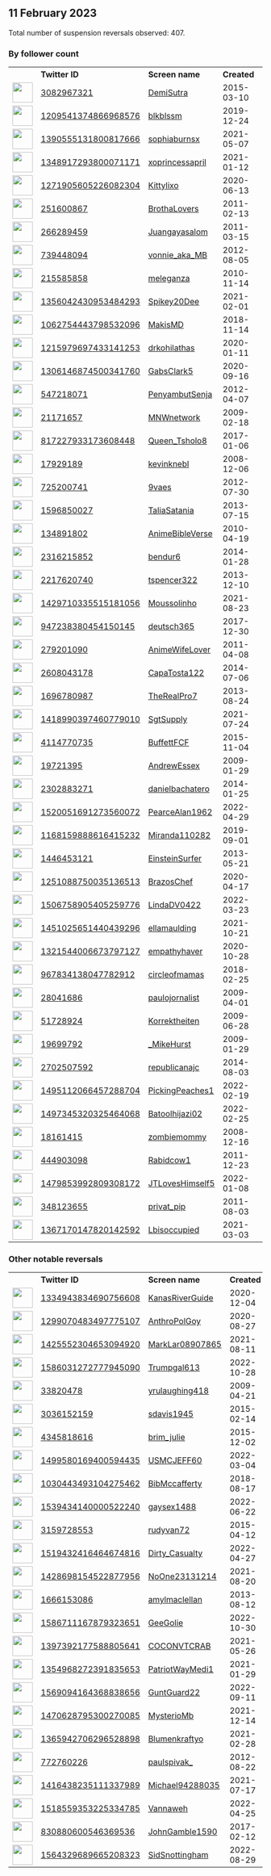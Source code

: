 
## 11 February 2023
Total number of suspension reversals observed: 407.

### By follower count
<table><tr><th></th><th align="left">Twitter ID</th><th align="left">Screen name</th>
<th align="left">Created</th><th align="left">Status</th><th align="left">Suspended</th><th align="left">Followers</th>
<tr><td><a href="https://pbs.twimg.com/profile_images/1609771585401131009/jNEpHhuF_normal.jpg"><img src="https://pbs.twimg.com/profile_images/1609771585401131009/jNEpHhuF_normal.jpg" width="40px" height="40px" align="center"/></a></td><td><a href="https://twitter.com/intent/user?user_id=3082967321">3082967321</a></td><td><a href="https://twitter.com/DemiSutra">DemiSutra</a></td><td>2015-03-10</td><td align="center"></td><td>2023-02-06</td><td>592096</td></tr>
<tr><td><a href="https://pbs.twimg.com/profile_images/1633286311787532288/BsADA0Bp_normal.jpg"><img src="https://pbs.twimg.com/profile_images/1633286311787532288/BsADA0Bp_normal.jpg" width="40px" height="40px" align="center"/></a></td><td><a href="https://twitter.com/intent/user?user_id=1209541374866968576">1209541374866968576</a></td><td><a href="https://twitter.com/blkblssm">blkblssm</a></td><td>2019-12-24</td><td align="center"></td><td>2023-02-05</td><td>517238</td></tr>
<tr><td><a href="https://pbs.twimg.com/profile_images/1621652692400754688/n4c3qVYE_normal.jpg"><img src="https://pbs.twimg.com/profile_images/1621652692400754688/n4c3qVYE_normal.jpg" width="40px" height="40px" align="center"/></a></td><td><a href="https://twitter.com/intent/user?user_id=1390555131800817666">1390555131800817666</a></td><td><a href="https://twitter.com/sophiaburnsx">sophiaburnsx</a></td><td>2021-05-07</td><td align="center"></td><td>2023-02-06</td><td>136225</td></tr>
<tr><td><a href="https://pbs.twimg.com/profile_images/1408358324106530823/DmXrkxcn_normal.jpg"><img src="https://pbs.twimg.com/profile_images/1408358324106530823/DmXrkxcn_normal.jpg" width="40px" height="40px" align="center"/></a></td><td><a href="https://twitter.com/intent/user?user_id=1348917293800071171">1348917293800071171</a></td><td><a href="https://twitter.com/xoprincessapril">xoprincessapril</a></td><td>2021-01-12</td><td align="center"></td><td>2023-02-07</td><td>119626</td></tr>
<tr><td><a href="https://pbs.twimg.com/profile_images/1556716116793184256/oiymvKRY_normal.jpg"><img src="https://pbs.twimg.com/profile_images/1556716116793184256/oiymvKRY_normal.jpg" width="40px" height="40px" align="center"/></a></td><td><a href="https://twitter.com/intent/user?user_id=1271905605226082304">1271905605226082304</a></td><td><a href="https://twitter.com/Kittylixo">Kittylixo</a></td><td>2020-06-13</td><td align="center"></td><td>2023-02-05</td><td>114088</td></tr>
<tr><td><a href="https://pbs.twimg.com/profile_images/832773824294760448/tdQElEpQ_normal.jpg"><img src="https://pbs.twimg.com/profile_images/832773824294760448/tdQElEpQ_normal.jpg" width="40px" height="40px" align="center"/></a></td><td><a href="https://twitter.com/intent/user?user_id=251600867">251600867</a></td><td><a href="https://twitter.com/BrothaLovers">BrothaLovers</a></td><td>2011-02-13</td><td align="center"></td><td>2023-02-06</td><td>99522</td></tr>
<tr><td><a href="https://pbs.twimg.com/profile_images/674640701548793856/kgGmuGFs_normal.jpg"><img src="https://pbs.twimg.com/profile_images/674640701548793856/kgGmuGFs_normal.jpg" width="40px" height="40px" align="center"/></a></td><td><a href="https://twitter.com/intent/user?user_id=266289459">266289459</a></td><td><a href="https://twitter.com/Juangayasalom">Juangayasalom</a></td><td>2011-03-15</td><td align="center"></td><td>2022-10-18</td><td>85094</td></tr>
<tr><td><a href="https://pbs.twimg.com/profile_images/1624387585735897092/x_skyrnw_normal.jpg"><img src="https://pbs.twimg.com/profile_images/1624387585735897092/x_skyrnw_normal.jpg" width="40px" height="40px" align="center"/></a></td><td><a href="https://twitter.com/intent/user?user_id=739448094">739448094</a></td><td><a href="https://twitter.com/vonnie_aka_MB">vonnie_aka_MB</a></td><td>2012-08-05</td><td align="center"></td><td>2023-02-04</td><td>46651</td></tr>
<tr><td><a href="https://pbs.twimg.com/profile_images/1556576401318354945/8vTfz2s5_normal.png"><img src="https://pbs.twimg.com/profile_images/1556576401318354945/8vTfz2s5_normal.png" width="40px" height="40px" align="center"/></a></td><td><a href="https://twitter.com/intent/user?user_id=215585858">215585858</a></td><td><a href="https://twitter.com/meleganza">meleganza</a></td><td>2010-11-14</td><td align="center"></td><td>2023-02-08</td><td>35816</td></tr>
<tr><td><a href="https://pbs.twimg.com/profile_images/1602163683546873857/42PjO1Zy_normal.jpg"><img src="https://pbs.twimg.com/profile_images/1602163683546873857/42PjO1Zy_normal.jpg" width="40px" height="40px" align="center"/></a></td><td><a href="https://twitter.com/intent/user?user_id=1356042430953484293">1356042430953484293</a></td><td><a href="https://twitter.com/Spikey20Dee">Spikey20Dee</a></td><td>2021-02-01</td><td align="center"></td><td>2023-02-05</td><td>29405</td></tr>
<tr><td><a href="https://pbs.twimg.com/profile_images/1624474592571191296/8XuIKyH0_normal.jpg"><img src="https://pbs.twimg.com/profile_images/1624474592571191296/8XuIKyH0_normal.jpg" width="40px" height="40px" align="center"/></a></td><td><a href="https://twitter.com/intent/user?user_id=1062754443798532096">1062754443798532096</a></td><td><a href="https://twitter.com/MakisMD">MakisMD</a></td><td>2018-11-14</td><td align="center"></td><td>2022-03-08</td><td>29249</td></tr>
<tr><td><a href="https://pbs.twimg.com/profile_images/1624120440007294994/vW_Rj_Nn_normal.jpg"><img src="https://pbs.twimg.com/profile_images/1624120440007294994/vW_Rj_Nn_normal.jpg" width="40px" height="40px" align="center"/></a></td><td><a href="https://twitter.com/intent/user?user_id=1215979697433141253">1215979697433141253</a></td><td><a href="https://twitter.com/drkohilathas">drkohilathas</a></td><td>2020-01-11</td><td align="center"></td><td>2022-08-17</td><td>22875</td></tr>
<tr><td><a href="https://pbs.twimg.com/profile_images/1627215745837854720/0PqwV7wE_normal.jpg"><img src="https://pbs.twimg.com/profile_images/1627215745837854720/0PqwV7wE_normal.jpg" width="40px" height="40px" align="center"/></a></td><td><a href="https://twitter.com/intent/user?user_id=1306146874500341760">1306146874500341760</a></td><td><a href="https://twitter.com/GabsClark5">GabsClark5</a></td><td>2020-09-16</td><td align="center"></td><td>2022-10-14</td><td>20922</td></tr>
<tr><td><a href="https://pbs.twimg.com/profile_images/1629547044179431425/YGygwCDl_normal.jpg"><img src="https://pbs.twimg.com/profile_images/1629547044179431425/YGygwCDl_normal.jpg" width="40px" height="40px" align="center"/></a></td><td><a href="https://twitter.com/intent/user?user_id=547218071">547218071</a></td><td><a href="https://twitter.com/PenyambutSenja">PenyambutSenja</a></td><td>2012-04-07</td><td align="center"></td><td>2022-11-15</td><td>17452</td></tr>
<tr><td><a href="https://pbs.twimg.com/profile_images/1628824165678477315/K0DhLcse_normal.png"><img src="https://pbs.twimg.com/profile_images/1628824165678477315/K0DhLcse_normal.png" width="40px" height="40px" align="center"/></a></td><td><a href="https://twitter.com/intent/user?user_id=21171657">21171657</a></td><td><a href="https://twitter.com/MNWnetwork">MNWnetwork</a></td><td>2009-02-18</td><td align="center"></td><td>2022-08-25</td><td>17082</td></tr>
<tr><td><a href="https://pbs.twimg.com/profile_images/1615339676348432386/jLWLtNi5_normal.jpg"><img src="https://pbs.twimg.com/profile_images/1615339676348432386/jLWLtNi5_normal.jpg" width="40px" height="40px" align="center"/></a></td><td><a href="https://twitter.com/intent/user?user_id=817227933173608448">817227933173608448</a></td><td><a href="https://twitter.com/Queen_Tsholo8">Queen_Tsholo8</a></td><td>2017-01-06</td><td align="center"></td><td>2023-02-06</td><td>17050</td></tr>
<tr><td><a href="https://pbs.twimg.com/profile_images/1145364481456955399/uztxMtaT_normal.png"><img src="https://pbs.twimg.com/profile_images/1145364481456955399/uztxMtaT_normal.png" width="40px" height="40px" align="center"/></a></td><td><a href="https://twitter.com/intent/user?user_id=17929189">17929189</a></td><td><a href="https://twitter.com/kevinknebl">kevinknebl</a></td><td>2008-12-06</td><td align="center"></td><td>2022-10-08</td><td>14950</td></tr>
<tr><td><a href="https://pbs.twimg.com/profile_images/1634266829668470786/gLBzElY__normal.jpg"><img src="https://pbs.twimg.com/profile_images/1634266829668470786/gLBzElY__normal.jpg" width="40px" height="40px" align="center"/></a></td><td><a href="https://twitter.com/intent/user?user_id=725200741">725200741</a></td><td><a href="https://twitter.com/9vaes">9vaes</a></td><td>2012-07-30</td><td align="center"></td><td>2022-08-26</td><td>14214</td></tr>
<tr><td><a href="https://pbs.twimg.com/profile_images/1327382884160770050/-ota4dNE_normal.jpg"><img src="https://pbs.twimg.com/profile_images/1327382884160770050/-ota4dNE_normal.jpg" width="40px" height="40px" align="center"/></a></td><td><a href="https://twitter.com/intent/user?user_id=1596850027">1596850027</a></td><td><a href="https://twitter.com/TaliaSatania">TaliaSatania</a></td><td>2013-07-15</td><td align="center"></td><td></td><td>13927</td></tr>
<tr><td><a href="https://pbs.twimg.com/profile_images/1437113650309996551/Hi-bbw_J_normal.jpg"><img src="https://pbs.twimg.com/profile_images/1437113650309996551/Hi-bbw_J_normal.jpg" width="40px" height="40px" align="center"/></a></td><td><a href="https://twitter.com/intent/user?user_id=134891802">134891802</a></td><td><a href="https://twitter.com/AnimeBibleVerse">AnimeBibleVerse</a></td><td>2010-04-19</td><td align="center"></td><td>2022-08-14</td><td>13879</td></tr>
<tr><td><a href="https://pbs.twimg.com/profile_images/1498748299104473089/EkNlQrur_normal.jpg"><img src="https://pbs.twimg.com/profile_images/1498748299104473089/EkNlQrur_normal.jpg" width="40px" height="40px" align="center"/></a></td><td><a href="https://twitter.com/intent/user?user_id=2316215852">2316215852</a></td><td><a href="https://twitter.com/bendur6">bendur6</a></td><td>2014-01-28</td><td align="center"></td><td>2022-06-20</td><td>12808</td></tr>
<tr><td><a href="https://pbs.twimg.com/profile_images/1630668878249615361/5CUkaFSr_normal.jpg"><img src="https://pbs.twimg.com/profile_images/1630668878249615361/5CUkaFSr_normal.jpg" width="40px" height="40px" align="center"/></a></td><td><a href="https://twitter.com/intent/user?user_id=2217620740">2217620740</a></td><td><a href="https://twitter.com/tspencer322">tspencer322</a></td><td>2013-12-10</td><td align="center"></td><td>2023-02-07</td><td>12519</td></tr>
<tr><td><a href="https://pbs.twimg.com/profile_images/1623041542003822632/bdDfvRWE_normal.jpg"><img src="https://pbs.twimg.com/profile_images/1623041542003822632/bdDfvRWE_normal.jpg" width="40px" height="40px" align="center"/></a></td><td><a href="https://twitter.com/intent/user?user_id=1429710335515181056">1429710335515181056</a></td><td><a href="https://twitter.com/Moussolinho">Moussolinho</a></td><td>2021-08-23</td><td align="center"></td><td>2022-12-13</td><td>12513</td></tr>
<tr><td><a href="https://pbs.twimg.com/profile_images/1083412086108114944/H1rGECg2_normal.jpg"><img src="https://pbs.twimg.com/profile_images/1083412086108114944/H1rGECg2_normal.jpg" width="40px" height="40px" align="center"/></a></td><td><a href="https://twitter.com/intent/user?user_id=947238380454150145">947238380454150145</a></td><td><a href="https://twitter.com/deutsch365">deutsch365</a></td><td>2017-12-30</td><td align="center"></td><td></td><td>12312</td></tr>
<tr><td><a href="https://pbs.twimg.com/profile_images/1624152397588361217/lSQ2Qtje_normal.jpg"><img src="https://pbs.twimg.com/profile_images/1624152397588361217/lSQ2Qtje_normal.jpg" width="40px" height="40px" align="center"/></a></td><td><a href="https://twitter.com/intent/user?user_id=279201090">279201090</a></td><td><a href="https://twitter.com/AnimeWifeLover">AnimeWifeLover</a></td><td>2011-04-08</td><td align="center"></td><td></td><td>11049</td></tr>
<tr><td><a href="https://pbs.twimg.com/profile_images/485856940359032833/M9Vs4X-a_normal.jpeg"><img src="https://pbs.twimg.com/profile_images/485856940359032833/M9Vs4X-a_normal.jpeg" width="40px" height="40px" align="center"/></a></td><td><a href="https://twitter.com/intent/user?user_id=2608043178">2608043178</a></td><td><a href="https://twitter.com/CapaTosta122">CapaTosta122</a></td><td>2014-07-06</td><td align="center"></td><td>2022-07-18</td><td>9109</td></tr>
<tr><td><a href="https://pbs.twimg.com/profile_images/1535167636388167680/xahk6KML_normal.jpg"><img src="https://pbs.twimg.com/profile_images/1535167636388167680/xahk6KML_normal.jpg" width="40px" height="40px" align="center"/></a></td><td><a href="https://twitter.com/intent/user?user_id=1696780987">1696780987</a></td><td><a href="https://twitter.com/TheRealPro7">TheRealPro7</a></td><td>2013-08-24</td><td align="center"></td><td>2022-08-05</td><td>8787</td></tr>
<tr><td><a href="https://pbs.twimg.com/profile_images/1511512764828684289/GjWhYIt-_normal.jpg"><img src="https://pbs.twimg.com/profile_images/1511512764828684289/GjWhYIt-_normal.jpg" width="40px" height="40px" align="center"/></a></td><td><a href="https://twitter.com/intent/user?user_id=1418990397460779010">1418990397460779010</a></td><td><a href="https://twitter.com/SgtSupply">SgtSupply</a></td><td>2021-07-24</td><td align="center"></td><td>2022-08-24</td><td>7203</td></tr>
<tr><td><a href="https://pbs.twimg.com/profile_images/1624677793547145216/vTMhFGhH_normal.jpg"><img src="https://pbs.twimg.com/profile_images/1624677793547145216/vTMhFGhH_normal.jpg" width="40px" height="40px" align="center"/></a></td><td><a href="https://twitter.com/intent/user?user_id=4114770735">4114770735</a></td><td><a href="https://twitter.com/BuffettFCF">BuffettFCF</a></td><td>2015-11-04</td><td align="center"></td><td></td><td>7112</td></tr>
<tr><td><a href="https://pbs.twimg.com/profile_images/1313552468102479873/JTjQ5x_l_normal.jpg"><img src="https://pbs.twimg.com/profile_images/1313552468102479873/JTjQ5x_l_normal.jpg" width="40px" height="40px" align="center"/></a></td><td><a href="https://twitter.com/intent/user?user_id=19721395">19721395</a></td><td><a href="https://twitter.com/AndrewEssex">AndrewEssex</a></td><td>2009-01-29</td><td align="center">✔️</td><td>2023-01-01</td><td>6925</td></tr>
<tr><td><a href="https://pbs.twimg.com/profile_images/1399403253520121865/HDf2jzt6_normal.jpg"><img src="https://pbs.twimg.com/profile_images/1399403253520121865/HDf2jzt6_normal.jpg" width="40px" height="40px" align="center"/></a></td><td><a href="https://twitter.com/intent/user?user_id=2302883271">2302883271</a></td><td><a href="https://twitter.com/danielbachatero">danielbachatero</a></td><td>2014-01-25</td><td align="center"></td><td>2023-02-07</td><td>6739</td></tr>
<tr><td><a href="https://pbs.twimg.com/profile_images/1520057104429686784/i0ccGMjO_normal.jpg"><img src="https://pbs.twimg.com/profile_images/1520057104429686784/i0ccGMjO_normal.jpg" width="40px" height="40px" align="center"/></a></td><td><a href="https://twitter.com/intent/user?user_id=1520051691273560072">1520051691273560072</a></td><td><a href="https://twitter.com/PearceAlan1962">PearceAlan1962</a></td><td>2022-04-29</td><td align="center"></td><td>2022-07-21</td><td>6687</td></tr>
<tr><td><a href="https://pbs.twimg.com/profile_images/1625618779475419149/hGWawb6c_normal.jpg"><img src="https://pbs.twimg.com/profile_images/1625618779475419149/hGWawb6c_normal.jpg" width="40px" height="40px" align="center"/></a></td><td><a href="https://twitter.com/intent/user?user_id=1168159888616415232">1168159888616415232</a></td><td><a href="https://twitter.com/Miranda110282">Miranda110282</a></td><td>2019-09-01</td><td align="center"></td><td>2022-09-03</td><td>6617</td></tr>
<tr><td><a href="https://pbs.twimg.com/profile_images/1252762472102141955/8TbwOJT4_normal.jpg"><img src="https://pbs.twimg.com/profile_images/1252762472102141955/8TbwOJT4_normal.jpg" width="40px" height="40px" align="center"/></a></td><td><a href="https://twitter.com/intent/user?user_id=1446453121">1446453121</a></td><td><a href="https://twitter.com/EinsteinSurfer">EinsteinSurfer</a></td><td>2013-05-21</td><td align="center"></td><td></td><td>6070</td></tr>
<tr><td><a href="https://pbs.twimg.com/profile_images/1635434034590535681/3iaB_R5s_normal.jpg"><img src="https://pbs.twimg.com/profile_images/1635434034590535681/3iaB_R5s_normal.jpg" width="40px" height="40px" align="center"/></a></td><td><a href="https://twitter.com/intent/user?user_id=1251088750035136513">1251088750035136513</a></td><td><a href="https://twitter.com/BrazosChef">BrazosChef</a></td><td>2020-04-17</td><td align="center"></td><td>2022-06-26</td><td>5728</td></tr>
<tr><td><a href="https://pbs.twimg.com/profile_images/1631259265091371008/pshvXNPm_normal.jpg"><img src="https://pbs.twimg.com/profile_images/1631259265091371008/pshvXNPm_normal.jpg" width="40px" height="40px" align="center"/></a></td><td><a href="https://twitter.com/intent/user?user_id=1506758905405259776">1506758905405259776</a></td><td><a href="https://twitter.com/LindaDV0422">LindaDV0422</a></td><td>2022-03-23</td><td align="center"></td><td>2022-07-28</td><td>5514</td></tr>
<tr><td><a href="https://pbs.twimg.com/profile_images/1624156344067448849/-MzL9CWp_normal.jpg"><img src="https://pbs.twimg.com/profile_images/1624156344067448849/-MzL9CWp_normal.jpg" width="40px" height="40px" align="center"/></a></td><td><a href="https://twitter.com/intent/user?user_id=1451025651440439296">1451025651440439296</a></td><td><a href="https://twitter.com/ellamaulding">ellamaulding</a></td><td>2021-10-21</td><td align="center"></td><td>2022-12-10</td><td>5502</td></tr>
<tr><td><a href="https://pbs.twimg.com/profile_images/1401186265660329985/6XFTBiYx_normal.jpg"><img src="https://pbs.twimg.com/profile_images/1401186265660329985/6XFTBiYx_normal.jpg" width="40px" height="40px" align="center"/></a></td><td><a href="https://twitter.com/intent/user?user_id=1321544006673797127">1321544006673797127</a></td><td><a href="https://twitter.com/empathyhaver">empathyhaver</a></td><td>2020-10-28</td><td align="center"></td><td>2022-04-12</td><td>5407</td></tr>
<tr><td><a href="https://pbs.twimg.com/profile_images/967835352428785665/eAgGGJCk_normal.jpg"><img src="https://pbs.twimg.com/profile_images/967835352428785665/eAgGGJCk_normal.jpg" width="40px" height="40px" align="center"/></a></td><td><a href="https://twitter.com/intent/user?user_id=967834138047782912">967834138047782912</a></td><td><a href="https://twitter.com/circleofmamas">circleofmamas</a></td><td>2018-02-25</td><td align="center"></td><td>2022-07-30</td><td>5378</td></tr>
<tr><td><a href="https://pbs.twimg.com/profile_images/1295380816424468482/TvAujC_c_normal.jpg"><img src="https://pbs.twimg.com/profile_images/1295380816424468482/TvAujC_c_normal.jpg" width="40px" height="40px" align="center"/></a></td><td><a href="https://twitter.com/intent/user?user_id=28041686">28041686</a></td><td><a href="https://twitter.com/paulojornalist">paulojornalist</a></td><td>2009-04-01</td><td align="center"></td><td></td><td>5248</td></tr>
<tr><td><a href="https://pbs.twimg.com/profile_images/1009254242/Manfred_normal.jpeg"><img src="https://pbs.twimg.com/profile_images/1009254242/Manfred_normal.jpeg" width="40px" height="40px" align="center"/></a></td><td><a href="https://twitter.com/intent/user?user_id=51728924">51728924</a></td><td><a href="https://twitter.com/Korrektheiten">Korrektheiten</a></td><td>2009-06-28</td><td align="center"></td><td>2022-05-11</td><td>5247</td></tr>
<tr><td><a href="https://pbs.twimg.com/profile_images/1561583454684413953/vl8-NQ8g_normal.jpg"><img src="https://pbs.twimg.com/profile_images/1561583454684413953/vl8-NQ8g_normal.jpg" width="40px" height="40px" align="center"/></a></td><td><a href="https://twitter.com/intent/user?user_id=19699792">19699792</a></td><td><a href="https://twitter.com/_MikeHurst">_MikeHurst</a></td><td>2009-01-29</td><td align="center"></td><td>2023-01-13</td><td>5126</td></tr>
<tr><td><a href="https://pbs.twimg.com/profile_images/1432536040888279043/RLN2mML8_normal.jpg"><img src="https://pbs.twimg.com/profile_images/1432536040888279043/RLN2mML8_normal.jpg" width="40px" height="40px" align="center"/></a></td><td><a href="https://twitter.com/intent/user?user_id=2702507592">2702507592</a></td><td><a href="https://twitter.com/republicanajc">republicanajc</a></td><td>2014-08-03</td><td align="center"></td><td>2022-07-19</td><td>4934</td></tr>
<tr><td><a href="https://pbs.twimg.com/profile_images/1625016435503144964/CXp6yxVz_normal.jpg"><img src="https://pbs.twimg.com/profile_images/1625016435503144964/CXp6yxVz_normal.jpg" width="40px" height="40px" align="center"/></a></td><td><a href="https://twitter.com/intent/user?user_id=1495112066457288704">1495112066457288704</a></td><td><a href="https://twitter.com/PickingPeaches1">PickingPeaches1</a></td><td>2022-02-19</td><td align="center"></td><td>2022-08-24</td><td>4778</td></tr>
<tr><td><a href="https://pbs.twimg.com/profile_images/1635741728509493269/qElFAozq_normal.jpg"><img src="https://pbs.twimg.com/profile_images/1635741728509493269/qElFAozq_normal.jpg" width="40px" height="40px" align="center"/></a></td><td><a href="https://twitter.com/intent/user?user_id=1497345320325464068">1497345320325464068</a></td><td><a href="https://twitter.com/Batoolhijazi02">Batoolhijazi02</a></td><td>2022-02-25</td><td align="center"></td><td>2023-01-20</td><td>4369</td></tr>
<tr><td><a href="https://pbs.twimg.com/profile_images/1095184690040967168/bXSHTClr_normal.jpg"><img src="https://pbs.twimg.com/profile_images/1095184690040967168/bXSHTClr_normal.jpg" width="40px" height="40px" align="center"/></a></td><td><a href="https://twitter.com/intent/user?user_id=18161415">18161415</a></td><td><a href="https://twitter.com/zombiemommy">zombiemommy</a></td><td>2008-12-16</td><td align="center"></td><td>2022-03-16</td><td>4359</td></tr>
<tr><td><a href="https://pbs.twimg.com/profile_images/1257270974938038272/740zf4SB_normal.jpg"><img src="https://pbs.twimg.com/profile_images/1257270974938038272/740zf4SB_normal.jpg" width="40px" height="40px" align="center"/></a></td><td><a href="https://twitter.com/intent/user?user_id=444903098">444903098</a></td><td><a href="https://twitter.com/Rabidcow1">Rabidcow1</a></td><td>2011-12-23</td><td align="center"></td><td></td><td>4350</td></tr>
<tr><td><a href="https://pbs.twimg.com/profile_images/1632490135953522689/KLYAQ2iK_normal.jpg"><img src="https://pbs.twimg.com/profile_images/1632490135953522689/KLYAQ2iK_normal.jpg" width="40px" height="40px" align="center"/></a></td><td><a href="https://twitter.com/intent/user?user_id=1479853992809308172">1479853992809308172</a></td><td><a href="https://twitter.com/JTLovesHimself5">JTLovesHimself5</a></td><td>2022-01-08</td><td align="center"></td><td>2023-01-11</td><td>4324</td></tr>
<tr><td><a href="https://pbs.twimg.com/profile_images/1628145965050785798/pfm90Hl3_normal.jpg"><img src="https://pbs.twimg.com/profile_images/1628145965050785798/pfm90Hl3_normal.jpg" width="40px" height="40px" align="center"/></a></td><td><a href="https://twitter.com/intent/user?user_id=348123655">348123655</a></td><td><a href="https://twitter.com/privat_pip">privat_pip</a></td><td>2011-08-03</td><td align="center"></td><td></td><td>4223</td></tr>
<tr><td><a href="https://pbs.twimg.com/profile_images/1621520902956683267/4vgynyuG_normal.jpg"><img src="https://pbs.twimg.com/profile_images/1621520902956683267/4vgynyuG_normal.jpg" width="40px" height="40px" align="center"/></a></td><td><a href="https://twitter.com/intent/user?user_id=1367170147820142592">1367170147820142592</a></td><td><a href="https://twitter.com/Lbisoccupied">Lbisoccupied</a></td><td>2021-03-03</td><td align="center"></td><td>2023-01-01</td><td>4179</td></tr>
</table>

### Other notable reversals
<table><tr><th></th><th align="left">Twitter ID</th><th align="left">Screen name</th>
<th align="left">Created</th><th align="left">Status</th><th align="left">Suspended</th><th align="left">Followers</th>
<tr><td><a href="https://pbs.twimg.com/profile_images/1625194652553949185/nPS9jAxf_normal.jpg"><img src="https://pbs.twimg.com/profile_images/1625194652553949185/nPS9jAxf_normal.jpg" width="40px" height="40px" align="center"/></a></td><td><a href="https://twitter.com/intent/user?user_id=1334943834690756608">1334943834690756608</a></td><td><a href="https://twitter.com/KanasRiverGuide">KanasRiverGuide</a></td><td>2020-12-04</td><td align="center"></td><td>2022-10-20</td><td>3707</td></tr>
<tr><td><a href="https://pbs.twimg.com/profile_images/1331158629529964544/uL_pnRqR_normal.jpg"><img src="https://pbs.twimg.com/profile_images/1331158629529964544/uL_pnRqR_normal.jpg" width="40px" height="40px" align="center"/></a></td><td><a href="https://twitter.com/intent/user?user_id=1299070483497775107">1299070483497775107</a></td><td><a href="https://twitter.com/AnthroPolGoy">AnthroPolGoy</a></td><td>2020-08-27</td><td align="center"></td><td>2022-06-14</td><td>41</td></tr>
<tr><td><a href="https://pbs.twimg.com/profile_images/1468288015663575040/kZ-Sdzwu_normal.jpg"><img src="https://pbs.twimg.com/profile_images/1468288015663575040/kZ-Sdzwu_normal.jpg" width="40px" height="40px" align="center"/></a></td><td><a href="https://twitter.com/intent/user?user_id=1425552304653094920">1425552304653094920</a></td><td><a href="https://twitter.com/MarkLar08907865">MarkLar08907865</a></td><td>2021-08-11</td><td align="center"></td><td>2023-02-10</td><td>795</td></tr>
<tr><td><a href="https://pbs.twimg.com/profile_images/1586032214445359106/ybag2_6Q_normal.jpg"><img src="https://pbs.twimg.com/profile_images/1586032214445359106/ybag2_6Q_normal.jpg" width="40px" height="40px" align="center"/></a></td><td><a href="https://twitter.com/intent/user?user_id=1586031272777945090">1586031272777945090</a></td><td><a href="https://twitter.com/Trumpgal613">Trumpgal613</a></td><td>2022-10-28</td><td align="center"></td><td>2022-12-14</td><td>2488</td></tr>
<tr><td><a href="https://pbs.twimg.com/profile_images/1587344702453358592/rnmw7Rqr_normal.jpg"><img src="https://pbs.twimg.com/profile_images/1587344702453358592/rnmw7Rqr_normal.jpg" width="40px" height="40px" align="center"/></a></td><td><a href="https://twitter.com/intent/user?user_id=33820478">33820478</a></td><td><a href="https://twitter.com/yrulaughing418">yrulaughing418</a></td><td>2009-04-21</td><td align="center"></td><td>2023-02-03</td><td>1669</td></tr>
<tr><td><a href="https://pbs.twimg.com/profile_images/1633682679207018496/cwBtRbmy_normal.jpg"><img src="https://pbs.twimg.com/profile_images/1633682679207018496/cwBtRbmy_normal.jpg" width="40px" height="40px" align="center"/></a></td><td><a href="https://twitter.com/intent/user?user_id=3036152159">3036152159</a></td><td><a href="https://twitter.com/sdavis1945">sdavis1945</a></td><td>2015-02-14</td><td align="center"></td><td>2023-01-01</td><td>454</td></tr>
<tr><td><a href="https://pbs.twimg.com/profile_images/1620408026661363712/H1WjN67d_normal.jpg"><img src="https://pbs.twimg.com/profile_images/1620408026661363712/H1WjN67d_normal.jpg" width="40px" height="40px" align="center"/></a></td><td><a href="https://twitter.com/intent/user?user_id=4345818616">4345818616</a></td><td><a href="https://twitter.com/brim_julie">brim_julie</a></td><td>2015-12-02</td><td align="center"></td><td>2023-02-03</td><td>1037</td></tr>
<tr><td><a href="https://pbs.twimg.com/profile_images/1598151125886275585/wdzWpUPZ_normal.jpg"><img src="https://pbs.twimg.com/profile_images/1598151125886275585/wdzWpUPZ_normal.jpg" width="40px" height="40px" align="center"/></a></td><td><a href="https://twitter.com/intent/user?user_id=1499580169400594435">1499580169400594435</a></td><td><a href="https://twitter.com/USMCJEFF60">USMCJEFF60</a></td><td>2022-03-04</td><td align="center"></td><td>2022-12-09</td><td>2275</td></tr>
<tr><td><a href="https://pbs.twimg.com/profile_images/1030444169620271104/NIpo30nb_normal.jpg"><img src="https://pbs.twimg.com/profile_images/1030444169620271104/NIpo30nb_normal.jpg" width="40px" height="40px" align="center"/></a></td><td><a href="https://twitter.com/intent/user?user_id=1030443493104275462">1030443493104275462</a></td><td><a href="https://twitter.com/BibMccafferty">BibMccafferty</a></td><td>2018-08-17</td><td align="center"></td><td>2022-09-08</td><td>336</td></tr>
<tr><td><a href="https://pbs.twimg.com/profile_images/1561519077545353216/uBlT1-WE_normal.jpg"><img src="https://pbs.twimg.com/profile_images/1561519077545353216/uBlT1-WE_normal.jpg" width="40px" height="40px" align="center"/></a></td><td><a href="https://twitter.com/intent/user?user_id=1539434140000522240">1539434140000522240</a></td><td><a href="https://twitter.com/gaysex1488">gaysex1488</a></td><td>2022-06-22</td><td align="center"></td><td>2023-02-06</td><td>291</td></tr>
<tr><td><a href="https://pbs.twimg.com/profile_images/1574059515955355651/H94YbceF_normal.jpg"><img src="https://pbs.twimg.com/profile_images/1574059515955355651/H94YbceF_normal.jpg" width="40px" height="40px" align="center"/></a></td><td><a href="https://twitter.com/intent/user?user_id=3159728553">3159728553</a></td><td><a href="https://twitter.com/rudyvan72">rudyvan72</a></td><td>2015-04-12</td><td align="center"></td><td>2022-12-05</td><td>338</td></tr>
<tr><td><a href="https://pbs.twimg.com/profile_images/1557529399112638468/Q6BLe-E8_normal.jpg"><img src="https://pbs.twimg.com/profile_images/1557529399112638468/Q6BLe-E8_normal.jpg" width="40px" height="40px" align="center"/></a></td><td><a href="https://twitter.com/intent/user?user_id=1519432416464674816">1519432416464674816</a></td><td><a href="https://twitter.com/Dirty_Casualty">Dirty_Casualty</a></td><td>2022-04-27</td><td align="center"></td><td>2022-09-13</td><td>220</td></tr>
<tr><td><a href="https://pbs.twimg.com/profile_images/1445396561824034822/AcnCMAyi_normal.jpg"><img src="https://pbs.twimg.com/profile_images/1445396561824034822/AcnCMAyi_normal.jpg" width="40px" height="40px" align="center"/></a></td><td><a href="https://twitter.com/intent/user?user_id=1428698154522877956">1428698154522877956</a></td><td><a href="https://twitter.com/NoOne23131214">NoOne23131214</a></td><td>2021-08-20</td><td align="center"></td><td>2022-11-26</td><td>710</td></tr>
<tr><td><a href="https://pbs.twimg.com/profile_images/1524066696801263617/fXTRRJpg_normal.jpg"><img src="https://pbs.twimg.com/profile_images/1524066696801263617/fXTRRJpg_normal.jpg" width="40px" height="40px" align="center"/></a></td><td><a href="https://twitter.com/intent/user?user_id=1666153086">1666153086</a></td><td><a href="https://twitter.com/amylmaclellan">amylmaclellan</a></td><td>2013-08-12</td><td align="center"></td><td>2022-10-28</td><td>1469</td></tr>
<tr><td><a href="https://pbs.twimg.com/profile_images/1586711556439658496/5RzPje3Y_normal.jpg"><img src="https://pbs.twimg.com/profile_images/1586711556439658496/5RzPje3Y_normal.jpg" width="40px" height="40px" align="center"/></a></td><td><a href="https://twitter.com/intent/user?user_id=1586711167879323651">1586711167879323651</a></td><td><a href="https://twitter.com/GeeGolie">GeeGolie</a></td><td>2022-10-30</td><td align="center"></td><td>2023-01-07</td><td>21</td></tr>
<tr><td><a href="https://pbs.twimg.com/profile_images/1573331751249772544/vS6f00vv_normal.jpg"><img src="https://pbs.twimg.com/profile_images/1573331751249772544/vS6f00vv_normal.jpg" width="40px" height="40px" align="center"/></a></td><td><a href="https://twitter.com/intent/user?user_id=1397392177588805641">1397392177588805641</a></td><td><a href="https://twitter.com/COCONVTCRAB">COCONVTCRAB</a></td><td>2021-05-26</td><td align="center"></td><td>2022-09-25</td><td>300</td></tr>
<tr><td><a href="https://pbs.twimg.com/profile_images/1562131290727583745/ScbQ1eiJ_normal.jpg"><img src="https://pbs.twimg.com/profile_images/1562131290727583745/ScbQ1eiJ_normal.jpg" width="40px" height="40px" align="center"/></a></td><td><a href="https://twitter.com/intent/user?user_id=1354968272391835653">1354968272391835653</a></td><td><a href="https://twitter.com/PatriotWayMedi1">PatriotWayMedi1</a></td><td>2021-01-29</td><td align="center">🔒</td><td>2022-09-19</td><td>354</td></tr>
<tr><td><a href="https://pbs.twimg.com/profile_images/1585835883932143616/aPSfY9de_normal.jpg"><img src="https://pbs.twimg.com/profile_images/1585835883932143616/aPSfY9de_normal.jpg" width="40px" height="40px" align="center"/></a></td><td><a href="https://twitter.com/intent/user?user_id=1569094164368838656">1569094164368838656</a></td><td><a href="https://twitter.com/GuntGuard22">GuntGuard22</a></td><td>2022-09-11</td><td align="center"></td><td>2022-10-28</td><td>59</td></tr>
<tr><td><a href="https://pbs.twimg.com/profile_images/1519140929499762694/6aaW1YVs_normal.png"><img src="https://pbs.twimg.com/profile_images/1519140929499762694/6aaW1YVs_normal.png" width="40px" height="40px" align="center"/></a></td><td><a href="https://twitter.com/intent/user?user_id=1470628795300270085">1470628795300270085</a></td><td><a href="https://twitter.com/MysterioMb">MysterioMb</a></td><td>2021-12-14</td><td align="center">👋</td><td>2022-08-23</td><td>35</td></tr>
<tr><td><a href="https://pbs.twimg.com/profile_images/1516756981536722948/ZjS2yTsE_normal.jpg"><img src="https://pbs.twimg.com/profile_images/1516756981536722948/ZjS2yTsE_normal.jpg" width="40px" height="40px" align="center"/></a></td><td><a href="https://twitter.com/intent/user?user_id=1365942706296528898">1365942706296528898</a></td><td><a href="https://twitter.com/Blumenkraftyo">Blumenkraftyo</a></td><td>2021-02-28</td><td align="center"></td><td>2022-10-15</td><td>524</td></tr>
<tr><td><a href="https://pbs.twimg.com/profile_images/1526316919711625216/voESBGNP_normal.jpg"><img src="https://pbs.twimg.com/profile_images/1526316919711625216/voESBGNP_normal.jpg" width="40px" height="40px" align="center"/></a></td><td><a href="https://twitter.com/intent/user?user_id=772760226">772760226</a></td><td><a href="https://twitter.com/paulspivak_">paulspivak_</a></td><td>2012-08-22</td><td align="center"></td><td>2022-06-21</td><td>833</td></tr>
<tr><td><a href="https://pbs.twimg.com/profile_images/1624514999489114112/vZjyuiLv_normal.jpg"><img src="https://pbs.twimg.com/profile_images/1624514999489114112/vZjyuiLv_normal.jpg" width="40px" height="40px" align="center"/></a></td><td><a href="https://twitter.com/intent/user?user_id=1416438235111337989">1416438235111337989</a></td><td><a href="https://twitter.com/Michael94288035">Michael94288035</a></td><td>2021-07-17</td><td align="center"></td><td>2022-07-13</td><td>2123</td></tr>
<tr><td><a href="https://pbs.twimg.com/profile_images/1579842534624628737/I6_Mz9qv_normal.jpg"><img src="https://pbs.twimg.com/profile_images/1579842534624628737/I6_Mz9qv_normal.jpg" width="40px" height="40px" align="center"/></a></td><td><a href="https://twitter.com/intent/user?user_id=1518559353225334785">1518559353225334785</a></td><td><a href="https://twitter.com/Vannaweh">Vannaweh</a></td><td>2022-04-25</td><td align="center"></td><td>2022-10-18</td><td>260</td></tr>
<tr><td><a href="https://pbs.twimg.com/profile_images/1633317208041586689/9fjYAXio_normal.jpg"><img src="https://pbs.twimg.com/profile_images/1633317208041586689/9fjYAXio_normal.jpg" width="40px" height="40px" align="center"/></a></td><td><a href="https://twitter.com/intent/user?user_id=830880600546369536">830880600546369536</a></td><td><a href="https://twitter.com/JohnGamble1590">JohnGamble1590</a></td><td>2017-02-12</td><td align="center"></td><td>2022-11-28</td><td>29</td></tr>
<tr><td><a href="https://pbs.twimg.com/profile_images/1572340996792254464/724RXmZ3_normal.jpg"><img src="https://pbs.twimg.com/profile_images/1572340996792254464/724RXmZ3_normal.jpg" width="40px" height="40px" align="center"/></a></td><td><a href="https://twitter.com/intent/user?user_id=1564329689665208323">1564329689665208323</a></td><td><a href="https://twitter.com/SidSnottingham">SidSnottingham</a></td><td>2022-08-29</td><td align="center"></td><td>2023-01-31</td><td>154</td></tr>
</table>
